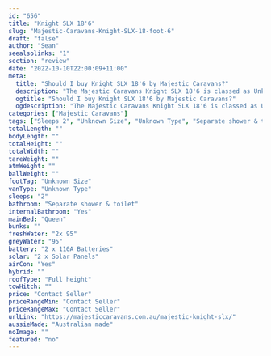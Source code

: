 ```yaml
---
id: "656"
title: "Knight SLX 18'6"
slug: "Majestic-Caravans-Knight-SLX-18-foot-6"
draft: "false"
author: "Sean"
seealsolinks: "1"
section: "review"
date: "2022-10-10T22:00:09+11:00"
meta:
  title: "Should I buy Knight SLX 18'6 by Majestic Caravans?"
  description: "The Majestic Caravans Knight SLX 18'6 is classed as Unknown Type, and sleeps 2 people. It is Australian made and comes in at Unknown Size. It generally has Separate shower & toilet."
  ogtitle: "Should I buy Knight SLX 18'6 by Majestic Caravans?"
  ogdescription: "The Majestic Caravans Knight SLX 18'6 is classed as Unknown Type, and sleeps 2 people. It is Australian made and comes in at Unknown Size. It generally has Separate shower & toilet."
categories: ["Majestic Caravans"]
tags: ["Sleeps 2", "Unknown Size", "Unknown Type", "Separate shower & toilet", "Full height", "Price Unknown"]
totalLength: ""
bodyLength: ""
totalHeight: ""
totalWidth: ""
tareWeight: ""
atmWeight: ""
ballWeight: ""
footTag: "Unknown Size"
vanType: "Unknown Type"
sleeps: "2"
bathroom: "Separate shower & toilet"
internalBathroom: "Yes"
mainBed: "Queen"
bunks: ""
freshWater: "2x 95"
greyWater: "95"
battery: "2 x 110A Batteries"
solar: "2 x Solar Panels"
airCon: "Yes"
hybrid: ""
roofType: "Full height"
towHitch: ""
price: "Contact Seller"
priceRangeMin: "Contact Seller"
priceRangeMax: "Contact Seller"
urlLink: "https://majesticcaravans.com.au/majestic-knight-slx/"
aussieMade: "Australian made"
noImage: ""
featured: "no"
---
```

